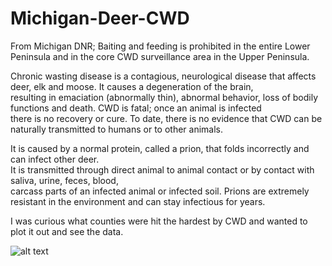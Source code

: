 # Michigan-Deer-CWD

From Michigan DNR;
Baiting and feeding is prohibited in the entire Lower Peninsula and in the core CWD surveillance area in the Upper Peninsula.
  
Chronic wasting disease is a contagious, neurological disease that affects deer, elk and moose. It causes a degeneration of the brain,  
resulting in emaciation (abnormally thin), abnormal behavior, loss of bodily functions and death. CWD is fatal; once an animal is infected    
there is no recovery or cure. To date, there is no evidence that CWD can be naturally transmitted to humans or to other animals.  

It is caused by a normal protein, called a prion, that folds incorrectly and can infect other deer.  
It is transmitted through direct animal to animal contact or by contact with saliva, urine, feces, blood,   
carcass parts of an infected animal or infected soil. Prions are extremely resistant in the environment and can stay infectious for years. 



I was curious what counties were hit the hardest by CWD and wanted to plot it out and see the data.

![alt text](https://imgur.com/a/cmshefA)
